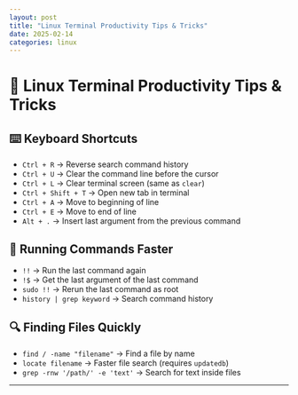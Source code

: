 ```yaml
---
layout: post
title: "Linux Terminal Productivity Tips & Tricks"
date: 2025-02-14
categories: linux
---
```


# 🚀 Linux Terminal Productivity Tips & Tricks

## ⌨️ Keyboard Shortcuts
- `Ctrl + R` → Reverse search command history
- `Ctrl + U` → Clear the command line before the cursor
- `Ctrl + L` → Clear terminal screen (same as `clear`)
- `Ctrl + Shift + T` → Open new tab in terminal
- `Ctrl + A` → Move to beginning of line
- `Ctrl + E` → Move to end of line
- `Alt + .` → Insert last argument from the previous command

## 🏃 Running Commands Faster
- `!!` → Run the last command again
- `!$` → Get the last argument of the last command
- `sudo !!` → Rerun the last command as root
- `history | grep keyword` → Search command history

## 🔍 Finding Files Quickly
- `find / -name "filename"` → Find a file by name
- `locate filename` → Faster file search (requires `updatedb`)
- `grep -rnw '/path/' -e 'text'` → Search for text inside files

---
